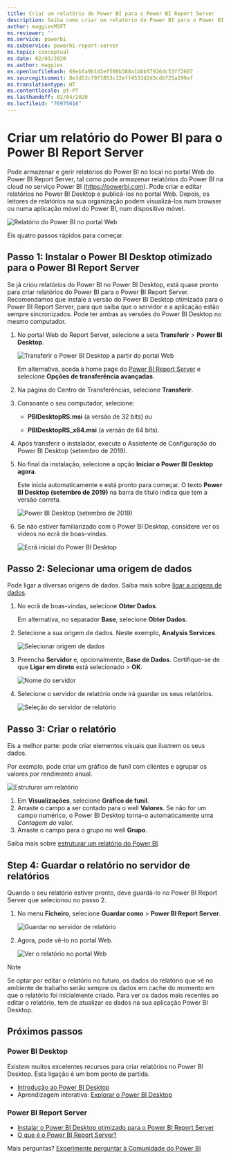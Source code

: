 ```yaml
---
title: Criar um relatório do Power BI para o Power BI Report Server
description: Saiba como criar um relatório do Power BI para o Power BI Report Server em poucos passos simples.
author: maggiesMSFT
ms.reviewer: ''
ms.service: powerbi
ms.subservice: powerbi-report-server
ms.topic: conceptual
ms.date: 02/03/2020
ms.author: maggies
ms.openlocfilehash: 69ebfa9b1d2ef500b388a1bbb57926dc53ff2607
ms.sourcegitcommit: 8e3d53cf971853c32eff4531d2d3cdb725a199af
ms.translationtype: HT
ms.contentlocale: pt-PT
ms.lasthandoff: 02/04/2020
ms.locfileid: "76975016"
---
```

# <a name="create-a-power-bi-report-for-power-bi-report-server"></a>Criar um relatório do Power BI para o Power BI Report Server
Pode armazenar e gerir relatórios do Power BI no local no portal Web do Power BI Report Server, tal como pode armazenar relatórios do Power BI na cloud no serviço Power BI (https://powerbi.com). Pode criar e editar relatórios no Power BI Desktop e publicá-los no portal Web. Depois, os leitores de relatórios na sua organização podem visualizá-los num browser ou numa aplicação móvel do Power BI, num dispositivo móvel.

![Relatório do Power BI no portal Web](media/quickstart-create-powerbi-report/report-server-powerbi-report.png)

Eis quatro passos rápidos para começar.

## <a name="step-1-install-power-bi-desktop-optimized-for-power-bi-report-server"></a>Passo 1: Instalar o Power BI Desktop otimizado para o Power BI Report Server

Se já criou relatórios do Power BI no Power BI Desktop, está quase pronto para criar relatórios do Power BI para o Power BI Report Server. Recomendamos que instale a versão do Power BI Desktop otimizada para o Power BI Report Server, para que saiba que o servidor e a aplicação estão sempre sincronizados. Pode ter ambas as versões do Power BI Desktop no mesmo computador.

1. No portal Web do Report Server, selecione a seta **Transferir** > **Power BI Desktop**.

    ![Transferir o Power BI Desktop a partir do portal Web](media/quickstart-create-powerbi-report/report-server-download-web-portal.png)

    Em alternativa, aceda à home page do [Power BI Report Server](https://powerbi.microsoft.com/report-server/) e selecione **Opções de transferência avançadas**.

2. Na página do Centro de Transferências, selecione **Transferir**.

3. Consoante o seu computador, selecione:

    - **PBIDesktopRS.msi** (a versão de 32 bits) ou

    - **PBIDesktopRS_x64.msi** (a versão de 64 bits).

4. Após transferir o instalador, execute o Assistente de Configuração do Power BI Desktop (setembro de 2019).

2. No final da instalação, selecione a opção **Iniciar o Power BI Desktop agora**.
   
    Este inicia automaticamente e está pronto para começar. O texto **Power BI Desktop (setembro de 2019)** na barra de título indica que tem a versão correta.

    ![Power BI Desktop (setembro de 2019)](media/quickstart-create-powerbi-report/power-bi-report-server-desktop-sept-2019.png)

3. Se não estiver familiarizado com o Power BI Desktop, considere ver os vídeos no ecrã de boas-vindas.
   
    ![Ecrã inicial do Power BI Desktop](media/quickstart-create-powerbi-report/report-server-powerbi-desktop-start.png)

## <a name="step-2-select-a-data-source"></a>Passo 2: Selecionar uma origem de dados
Pode ligar a diversas origens de dados. Saiba mais sobre [ligar a origens de dados](connect-data-sources.md).

1. No ecrã de boas-vindas, selecione **Obter Dados**.
   
    Em alternativa, no separador **Base**, selecione **Obter Dados**.
2. Selecione a sua origem de dados. Neste exemplo, **Analysis Services**.
   
    ![Selecionar origem de dados](media/quickstart-create-powerbi-report/power-bi-report-server-get-data-ssas.png)
3. Preencha **Servidor** e, opcionalmente, **Base de Dados**. Certifique-se de que **Ligar em direto** está selecionado > **OK**.
   
    ![Nome do servidor](media/quickstart-create-powerbi-report/report-server-ssas-server-name.png)
4. Selecione o servidor de relatório onde irá guardar os seus relatórios.
   
    ![Seleção do servidor de relatório](media/quickstart-create-powerbi-report/report-server-select-server.png)

## <a name="step-3-design-your-report"></a>Passo 3: Criar o relatório
Eis a melhor parte: pode criar elementos visuais que ilustrem os seus dados.

Por exemplo, pode criar um gráfico de funil com clientes e agrupar os valores por rendimento anual.

![Estruturar um relatório](media/quickstart-create-powerbi-report/report-server-create-funnel.png)

1. Em **Visualizações**, selecione **Gráfico de funil**.
2. Arraste o campo a ser contado para o well **Valores**. Se não for um campo numérico, o Power BI Desktop torna-o automaticamente uma *Contagem do* valor.
3. Arraste o campo para o grupo no well **Grupo**.

Saiba mais sobre [estruturar um relatório do Power BI](../desktop-report-view.md).

## <a name="step-4-save-your-report-to-the-report-server"></a>Step 4: Guardar o relatório no servidor de relatórios
Quando o seu relatório estiver pronto, deve guardá-lo no Power BI Report Server que selecionou no passo 2.

1. No menu **Ficheiro**, selecione **Guardar como** > **Power BI Report Server**.
   
    ![Guardar no servidor de relatório](media/quickstart-create-powerbi-report/report-server-save-as-powerbi-report-server.png)
2. Agora, pode vê-lo no portal Web.
   
    ![Ver o relatório no portal Web](media/quickstart-create-powerbi-report/report-server-powerbi-report.png)
    
> [!NOTE]
> Se optar por editar o relatório no futuro, os dados do relatório que vê no ambiente de trabalho serão sempre os dados em cache do momento em que o relatório foi inicialmente criado.  Para ver os dados mais recentes ao editar o relatório, tem de atualizar os dados na sua aplicação Power BI Desktop.

## <a name="next-steps"></a>Próximos passos
### <a name="power-bi-desktop"></a>Power BI Desktop
Existem muitos excelentes recursos para criar relatórios no Power BI Desktop. Esta ligação é um bom ponto de partida.

* [Introdução ao Power BI Desktop](../desktop-getting-started.md)
* Aprendizagem interativa: [Explorar o Power BI Desktop](/learn/modules/get-data-power-bi/2-getting-started-power-bi-desktop)

### <a name="power-bi-report-server"></a>Power BI Report Server
* [Instalar o Power BI Desktop otimizado para o Power BI Report Server](install-powerbi-desktop.md)  
* [O que é o Power BI Report Server?](get-started.md)  

Mais perguntas? [Experimente perguntar à Comunidade do Power BI](https://community.powerbi.com/)
